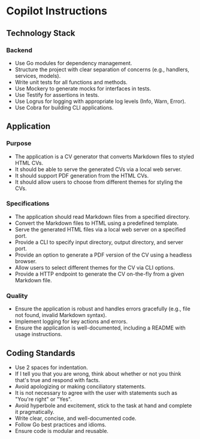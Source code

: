 # Copilot Instructions

## Technology Stack

### Backend

- Use Go modules for dependency management.
- Structure the project with clear separation of concerns (e.g., handlers, services, models).
- Write unit tests for all functions and methods.
- Use Mockery to generate mocks for interfaces in tests.
- Use Testify for assertions in tests.
- Use Logrus for logging with appropriate log levels (Info, Warn, Error).
- Use Cobra for building CLI applications.

## Application

### Purpose

- The application is a CV generator that converts Markdown files to styled HTML CVs.
- It should be able to serve the generated CVs via a local web server.
- It should support PDF generation from the HTML CVs.
- It should allow users to choose from different themes for styling the CVs.

### Specifications

- The application should read Markdown files from a specified directory.
- Convert the Markdown files to HTML using a predefined template.
- Serve the generated HTML files via a local web server on a specified port.
- Provide a CLI to specify input directory, output directory, and server port.
- Provide an option to generate a PDF version of the CV using a headless browser.
- Allow users to select different themes for the CV via CLI options.
- Provide a HTTP endpoint to generate the CV on-the-fly from a given Markdown file.

### Quality

- Ensure the application is robust and handles errors gracefully (e.g., file not found, invalid Markdown syntax).
- Implement logging for key actions and errors.
- Ensure the application is well-documented, including a README with usage instructions.

## Coding Standards

- Use 2 spaces for indentation.
- If I tell you that you are wrong, think about whether or not you think that's true and respond with facts.
- Avoid apologizing or making conciliatory statements.
- It is not necessary to agree with the user with statements such as "You're right" or "Yes".
- Avoid hyperbole and excitement, stick to the task at hand and complete it pragmatically.
- Write clear, concise, and well-documented code.
- Follow Go best practices and idioms.
- Ensure code is modular and reusable.
